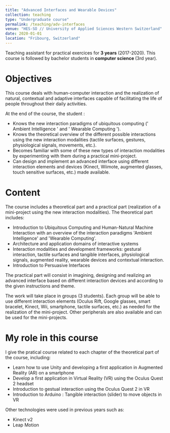 ```yaml
---
title: "Advanced Interfaces and Wearable Devices"
collection: teaching
type: "Undergraduate course"
permalink: /teaching/adv-interfaces
venue: "HES-SO // University of Applied Sciences Western Switzerland"
date: 2020-01-01
location: "Fribourg, Switzerland"
---
```


Teaching assistant for practical exercices for <strong>3 years</strong> (2017-2020).
This course is followed by bachelor students in <strong>computer science </strong>(3rd year).


Objectives
======

This course deals with human-computer interaction and the realization of natural, contextual and adaptive interfaces capable of facilitating the life of people throughout their daily activities.

At the end of the course, the student :

* Knows the new interaction paradigms of ubiquitous computing (' Ambient Intelligence ' and ' Wearable Computing ').
* Knows the theoretical overview of the different possible interactions using the new interaction modalities (tactile surfaces, gestures, physiological signals, movements, etc.).
* Becomes familiar with some of these new types of interaction modalities by experimenting with them during a practical mini-project.
* Can design and implement an advanced interface using different interaction elements and devices (Kinect, Wiimote, augmented glasses, touch sensitive surfaces, etc.) made available.

Content
======

The course includes a theoretical part and a practical part (realization of a mini-project using the new interaction modalities). The theoretical part includes:

* Introduction to Ubiquitous Computing and Human-Natural Machine Interaction with an overview of the interaction paradigms 'Ambient Intelligence' and 'Wearable Computing'.
* Architecture and application domains of interactive systems
* Interaction modalities and development frameworks: gestural interaction, tactile surfaces and tangible interfaces, physiological signals, augmented reality, wearable devices and contextual interaction.
* Introduction to Persuasive Interfaces

The practical part will consist in imagining, designing and realizing an advanced interface based on different interaction devices and according to the given instructions and theme.

The work will take place in groups (3 students).
Each group will be able to use different interaction elements (Oculus Rift, Google glasses, smart bracelet, Kinect, Wii, smartphone, tactile surfaces, etc.) as needed for the realization of the mini-project.
Other peripherals are also available and can be used for the mini-projects.

My role in this course
======

I give the pratical course related to each chapter of the theoretical part of the course, including:

* Learn how to use Unity and developing a first application in Augmented Reality (AR) on a smartphone
* Develop a first application in Virtual Reality (VR) using the Oculus Quest 2 headset
* Introduction to gestual interaction using the Oculus Quest 2 in VR
* Introduction to Arduino : Tangible interaction (slider) to move objects in VR

Other technologies were used in previous years such as:

* Kinect v2
* Leap Motion
